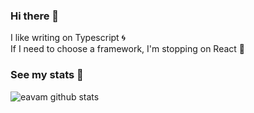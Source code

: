 ### Hi there 👋
I like writing on Typescript 🌀 <br/>
If I need to choose a framework, I'm stopping on React 🤩

### See my stats 👀
![eavam github stats](https://github-readme-stats.vercel.app/api?username=eavam&show_icons=true)

